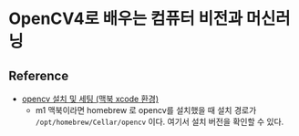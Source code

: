 # OpenCV4로 배우는 컴퓨터 비전과 머신러닝

## Reference
- [opencv 설치 및 세팅 (맥북 xcode 환경)](https://velog.io/@chy0428/opencv-install-for-mac)
  - m1 맥북이라면 homebrew 로 opencv를 설치했을 때 설치 경로가 `/opt/homebrew/Cellar/opencv` 이다. 여기서 설치 버전을 확인할 수 있다.